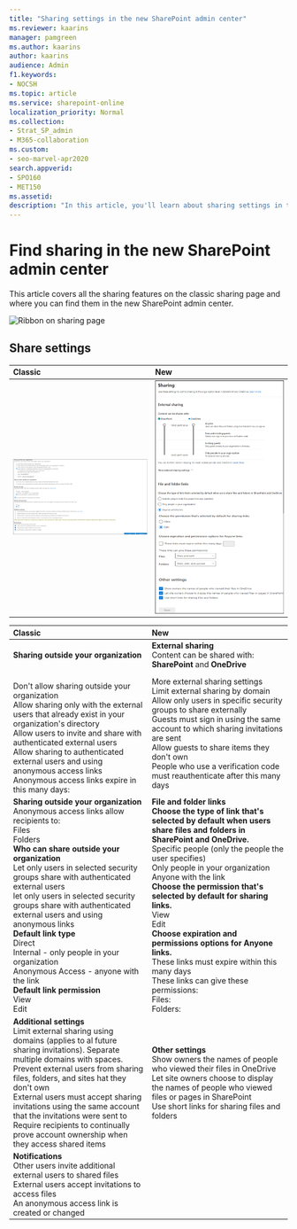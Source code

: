 ```yaml
---
title: "Sharing settings in the new SharePoint admin center"
ms.reviewer: kaarins
manager: pamgreen
ms.author: kaarins
author: kaarins
audience: Admin
f1.keywords:
- NOCSH
ms.topic: article
ms.service: sharepoint-online
localization_priority: Normal
ms.collection:  
- Strat_SP_admin
- M365-collaboration
ms.custom:
- seo-marvel-apr2020
search.appverid:
- SPO160
- MET150
ms.assetid: 
description: "In this article, you'll learn about sharing settings in the new SharePoint admin center."
---
```


# Find sharing in the new SharePoint admin center

This article covers all the sharing features on the classic sharing page and where you can find them in the new SharePoint admin center.

![Ribbon on sharing page](media/sharing-menu.png)

## Share settings

|**Classic**|**New**|
|:-----|:-----|
|![Classic sharing settings](media/classic-sharing.png)|![New sharing settings](media/new-sharing.png)|

|**Classic**|**New**|
|:-----|:-----|
|**Sharing outside your organization**  <br/> |**External sharing**  <br/> Content can be shared with: **SharePoint** and **OneDrive**|
| <br/> Don't allow sharing outside your organization <br/> Allow sharing only with the external users that already exist in your organization's directory <br/> Allow users to invite and share with authenticated external users <br/> Allow sharing to authenticated external users and using anonymous access links <br/> Anonymous access links expire in this many days: |More external sharing settings  <br/> Limit external sharing by domain <br/> Allow only users in specific security groups to share externally <br/> Guests must sign in using the same account to which sharing invitations are sent <br/>  Allow guests to share items they don't own <br/> People who use a verification code must reauthenticate after this many days |
|**Sharing outside your organization**  <br/> Anonymous access links allow recipients to: <br/> Files <br/> Folders <br/> **Who can share outside your organization** <br/> Let only users in selected security groups share with authenticated external users <br/> let only users in selected security groups share with authenticated external users and using anonymous links <br/> **Default link type** <br/> Direct <br/> Internal - only people in your organization <br/> Anonymous Access - anyone with the link <br/> **Default link permission** <br/> View <br/> Edit <br/> |**File and folder links**  <br/> **Choose the type of link that's selected by default when users share files and folders in SharePoint and OneDrive.** <br/> Specific people (only the people the user specifies) <br/> Only people in your organization <br/> Anyone with the link <br/> **Choose the permission that's selected by default for sharing links.** <br/> View <br/> Edit <br/> **Choose expiration and permissions options for Anyone links.** <br/> These links must expire within this many days <br/> These links can give these permissions: <br/> Files: <br/> Folders: |
|**Additional settings** <br/> Limit external sharing using domains (applies to al future sharing invitations). Separate multiple domains with spaces. <br/> Prevent external users from sharing files, folders, and sites hat they don't own <br/> External users must accept sharing invitations using the same account that the invitations were sent to <br/> Require recipients to continually prove account ownership when they access shared items <br/> |**Other settings**  <br/> Show owners the names of people who viewed their files in OneDrive <br/> Let site owners choose to display the names of people who viewed files or pages in SharePoint <br/> Use short links for sharing files and folders <br/>|
|**Notifications**<br/> Other users invite additional external users to shared files <br/> External users accept invitations to access files <br/> An anonymous access link is created or changed <br/> | <br/> |
 
